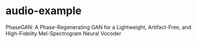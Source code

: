 # audio-example
PhaseGAN: A Phase-Regenerating GAN for a Lightweight, Artifact-Free, and High-Fidelity Mel-Spectrogram Neural Vocoder
